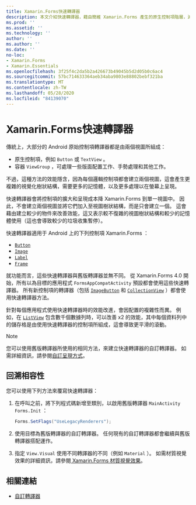 ```yaml
---
title: Xamarin.Forms快速轉譯器
description: 本文介紹快速轉譯器，藉由簡維 Xamarin.Forms 產生的原生控制項階層，減少 Android 上控制項的擴大和呈現成本。
ms.prod: ''
ms.assetid: ''
ms.technology: ''
author: ''
ms.author: ''
ms.date: ''
no-loc:
- Xamarin.Forms
- Xamarin.Essentials
ms.openlocfilehash: 3f25f4c2da5b2a426673b49045b5d2d05b0c6ac4
ms.sourcegitcommit: 57bc714633364aeb34aba9803e88802bebf321ba
ms.translationtype: MT
ms.contentlocale: zh-TW
ms.lasthandoff: 05/28/2020
ms.locfileid: "84139070"
---
```

# <a name="xamarinforms-fast-renderers"></a>Xamarin.Forms快速轉譯器

傳統上，大部分的 Android 原始控制項轉譯器都是由兩個視圖所組成：

- 原生控制項，例如 `Button` 或 `TextView` 。
- 容器 `ViewGroup` ，可處理一些版面配置工作、手勢處理和其他工作。

不過，這種方法的效能隱含，因為每個邏輯控制項都會建立兩個視圖，這會產生更複雜的視覺化樹狀結構，需要更多的記憶體，以及更多處理以在螢幕上呈現。

快速轉譯器會將控制項的擴大和呈現成本降 Xamarin.Forms 到單一視圖中。 因此，不會建立兩個視圖並將它們加入至視圖樹狀結構，而是只會建立一個。 這會藉由建立較少的物件來改善效能，這又表示較不復雜的視圖樹狀結構和較少的記憶體使用（這也會導致較少的垃圾收集暫停）。

快速轉譯器適用于 Android 上的下列控制項 Xamarin.Forms ：

- [`Button`](xref:Xamarin.Forms.Button)
- [`Image`](xref:Xamarin.Forms.Image)
- [`Label`](xref:Xamarin.Forms.Label)
- [`Frame`](xref:Xamarin.Forms.Frame)

就功能而言，這些快速轉譯器與舊版轉譯器並無不同。 從 Xamarin.Forms 4.0 開始，所有以為目標的應用程式 `FormsAppCompatActivity` 預設都會使用這些快速轉譯器。 所有新控制項的轉譯器（包括 [`ImageButton`](xref:Xamarin.Forms.ImageButton) 和 [`CollectionView`](xref:Xamarin.Forms.CollectionView) ）都會使用快速轉譯器方法。

針對每個應用程式使用快速轉譯器時的效能改進，會因配置的複雜性而異。 例如，在 [`ListView`](xref:Xamarin.Forms.ListView) 包含數千個數據列時，可以改善 x2 的效能，其中每個資料列中的儲存格是由使用快速轉譯器的控制項所組成，這會導致更平滑的滾動。

> [!NOTE]
> 您可以使用舊版轉譯器所使用的相同方法，來建立快速轉譯器的自訂轉譯器。 如需詳細資訊，請參閱[自訂呈現方式](~/xamarin-forms/app-fundamentals/custom-renderer/index.md)。

## <a name="backwards-compatibility"></a>回溯相容性

您可以使用下列方法來覆寫快速轉譯器：

1. 在呼叫之前，將下列程式碼新增至類別，以啟用舊版轉譯器 `MainActivity` `Forms.Init` ：

    ```csharp
    Forms.SetFlags("UseLegacyRenderers");
    ```

1. 使用目標為舊版轉譯器的自訂轉譯器。 任何現有的自訂轉譯器都會繼續與舊版轉譯器搭配運作。
1. 指定 `View.Visual` 使用不同轉譯器的不同（例如 `Material` ）。 如需材質視覺效果的詳細資訊，請參閱[ Xamarin.Forms 材質視覺效果](~/xamarin-forms/user-interface/visual/material-visual.md)。

## <a name="related-links"></a>相關連結

- [自訂轉譯器](~/xamarin-forms/app-fundamentals/custom-renderer/index.md)
